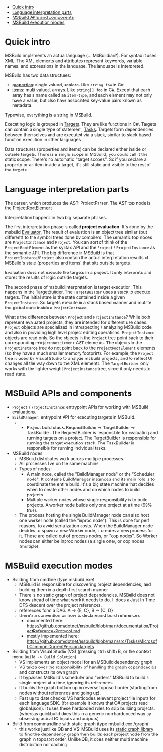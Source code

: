 - [Quick intro](#quick-intro)
- [Language interpretation parts](#language-interpretation-parts)
- [MSBuild APIs and components](#msbuild-apis-and-components)
- [MSBuild execution modes](#msbuild-execution-modes)

# Quick intro
MSBuild implements an actual language (... MSBuildian?). For syntax it uses XML. The XML elements and attributes represent keywords, variable names, and expressions in the language. The language is interpreted.

MSBuild has two data structures:
- [properties](https://docs.microsoft.com/en-us/visualstudio/msbuild/msbuild-properties): single valued, scalars. Like `string foo` in C#
- [items](https://docs.microsoft.com/en-us/visualstudio/msbuild/msbuild-items): multi valued, arrays. Like `string[] foo` in C#. Except that each array has a name called an `item-type`, and each element may not only have a value, but also have associated key-value pairs known as metadata.

Typewise, everything is a string in MSBuild.

Executing logic is grouped in [Targets](https://docs.microsoft.com/en-us/visualstudio/msbuild/msbuild-targets). They are like functions in C#. Targets can contain a single type of statement, [Tasks](https://docs.microsoft.com/en-us/visualstudio/msbuild/msbuild-tasks). Targets form dependencies between themselves and are executed via a stack, similar to stack based function execution in other languages.

Data structures (properties and items) can be declared either inside or outside targets. There is a single scope in MSBuild, you could call it the static scope. There's no automatic "target scopes". So if you declare a property or an item inside a target, it's still static and visible to the rest of the targets.

# Language interpretation parts 

The parser, which produces the AST: [ProjectParser](https://github.com/dotnet/msbuild/blob/bd00d6cba24d41efd6f54699c3fdbefb9f5034a1/src/Build/Evaluation/ProjectParser.cs#L125). The AST top node is the [ProjectRootElement](https://github.com/dotnet/msbuild/blob/bd00d6cba24d41efd6f54699c3fdbefb9f5034a1/src/Build/Construction/ProjectRootElement.cs#L44)

Interpretation happens in two big separate phases.

The first interpretation phase is called **project evaluation**. It's done by the msbuild [Evaluator](https://github.com/dotnet/msbuild/blob/main/src/Build/Evaluation/Evaluator.cs#L52). The result of evaluation is an object tree similar (but different) to the symbol trees done by [compilers](https://docs.microsoft.com/en-us/dotnet/csharp/roslyn-sdk/get-started/semantic-analysis#understanding-compilations-and-symbols). The semantic top nodes are `ProjectInstance` and `Project`. You can sort of think of the `ProjectRootElement` as the syntax API and the `Project` / `ProjectInstance` as the semantic API. The big difference in MSBuild is that `ProjectInstance`/`Project` also contain the actual interpretation results of MSBuild's state (properties and items) that sits outside targets.

Evaluation does not execute the targets in a project. It only interprets and stores the results of logic outside targets.

The second phase of msbuild interpretation is target execution. This happens in the [TargetBuilder](https://github.com/dotnet/msbuild/blob/bd00d6cba24d41efd6f54699c3fdbefb9f5034a1/src/Build/BackEnd/Components/RequestBuilder/TargetBuilder.cs#L100). The `TargetBuilder` uses a stack to execute targets. The initial state is the state contained inside a given `ProjectInstance`. So targets execute in a stack based manner and mutate the global state inside a `ProjectInstance`.

What's the difference between `Project` and `ProjectInstance`? While both represent evaluated projects, they are intended for different use cases. `Project` objects are specialized in introspecting / analyzing MSBuild code and also in providing high level project editing operations. `ProjectInstance` objects are  read only. So the objects in the `Project` tree point back to their corresponding `ProjectRootElement` AST elements. The objects in the `ProjectInstance` tree do not point back to the `ProjectRootElement` elements (so they have a much smaller memory footprint). For example, the `Project` tree is used by Visual Studio to analyze msbuild projects, and to reflect UI changes all the way down to the XML elements. The `TargetBuilder` only works with the lighter weight `ProjectInstance` tree, since it only needs to read state.

# MSBuild APIs and components
- `Project` / `ProjectInstance`: entrypoint APIs for working with MSBuild evaluations.
- `BuildManager`: entrypoint API for executing targets in MSBuild.
  - - Project build stack: RequestBuilder -> TargetBuilder -> TaskBuilder. The RequestBuilder is responsible for evaluating and running targets on a project. The TargetBuilder is responsible for running the target execution stack. The TaskBuilder is responsible for running individual tasks.
- MSBuild nodes
  - MSBuild distributes work across multiple processes.
  - All processes live on the same machine.
  - Types of nodes:
    - A main node, called the "BuildManager node" or the "Scheduler node". It contains BuildManager instances and its main role is to coordinate the entire build. It's a big state machine that decides when to create other nodes and on which nodes to build projects.
    - Multiple worker nodes whose single responsibility is to build projects. A worker node builds only one project at a time (99% true).
  - The process hosting the single BuildManager node can also host one worker node (called the "inproc node"). This is done for perf reasons, to avoid serialization costs. When the BuildManager node decides to spawn a new Worker node, it creates a new process for it. These are called out of process nodes, or "oop nodes". So Worker nodes can either be inproc nodes (a single one), or oop nodes (multiple).

# MSBuild execution modes
- Building from cmdline (type msbuild.exe)
    - MSBuild is responsible for discovering project dependencies, and building them in a depth first search manner
    - There is no static graph of project dependencies. MSBuild does not know ahead of time what work it needs to do. It does a Just In Time DFS descent over the project references.
    - references form a DAG. A -> {B, C}, B -> {C, D}
    - there's a convention on how to declare and build references
      - documented here: https://github.com/dotnet/msbuild/blob/main/documentation/ProjectReference-Protocol.md
      - mostly implemented here: https://github.com/dotnet/msbuild/blob/main/src/Tasks/Microsoft.Common.CurrentVersion.targets
- Building from Visual Studio (VS) (pressing ctrl+shift+B, or the context menu `Build -> Build Solution`)
    - VS implements an object model for an MSBuild dependency graph
    - VS takes over the responsibility of handling the graph dependencies and constructs its own graph
    - It bypasses MSBuild's scheduler and "orders" MSBuild to build a single project at a time, ignoring its references
    - It builds the graph bottom up in reverse toposort order (starting from nodes without references and going up).
    - Fast up to date checks:  VS hardcodes relevant project file inputs for each language SDK. (for example it knows that C# projects read global.json). It uses these hardcoded rules to skip building projects. (whereas quickbuild does this in a generic non hardcoded way by observing actual IO inputs and outputs)
- Build from commandline with static graph (type msbuild.exe /graph)
  - this works just like QB and VS: MSBuild uses its [static graph library](https://github.com/dotnet/msbuild/blob/main/documentation/specs/static-graph.md) to find the dependency graph then builds each project node from the graph in toposort order. Unlike QB, it does neither multi machine distribution nor caching